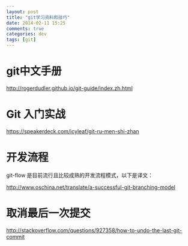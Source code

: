 ```yaml
---
layout: post
title: "git学习资料和技巧"
date: 2014-02-11 15:25
comments: true
categories: dev
tags: [git]
---
```


git中文手册
==============
http://rogerdudler.github.io/git-guide/index.zh.html

Git 入门实战
==============
https://speakerdeck.com/icyleaf/git-ru-men-shi-zhan

开发流程
==============
git-flow 是目前流行且比较成熟的开发流程模式，以下是译文：

http://www.oschina.net/translate/a-successful-git-branching-model


取消最后一次提交
==============

http://stackoverflow.com/questions/927358/how-to-undo-the-last-git-commit